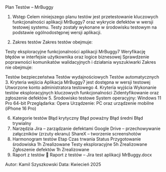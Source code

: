 Plan Testów – MrBuggy
1. Wstęp
Celem niniejszego planu testów jest przetestowanie kluczowych funkcjonalności aplikacji MrBuggy7 oraz wykrycie defektów w wersji testowej systemu. Testy zostały wykonane w środowisku testowym na podstawie ogólnodostępnej wersji aplikacji.

2. Zakres testów
Zakres testów obejmuje:

Testy eksploracyjne funkcjonalności aplikacji MrBuggy7
Weryfikację błędów w interfejsie użytkownika oraz logice biznesowej
Sprawdzenie poprawności komunikatów walidacyjnych i działania wyszukiwarki
Zakres nie obejmuje:

Testów bezpieczeństwa
Testów wydajnościowych
Testów automatycznych
3. Kryteria wejścia
Aplikacja MrBuggy7 jest dostępna w wersji testowej
Utworzone konto administratora testowego
4. Kryteria wyjścia
Wykonanie testów eksploracyjnych kluczowych funkcjonalności
Zidentyfikowanie oraz zgłoszenie defektów
5. Środowisko testowe
System operacyjny: Windows 11 Pro 64-bit
Przeglądarka: Opera
Urządzenie: PC oraz urządzenie mobilne (iPhone 16 Pro)

6. Kategorie testów
Błąd krytyczny
Błąd poważny
Błąd średni
Błąd trywialny
7. Narzędzia
Jira – zarządzanie defektami
Google Drive – przechowywanie załączników (zrzuty ekranu)
ShareX – tworzenie screenshotów
8. Harmonogram testów
Etap	Czas trwania	Status
Przygotowanie środowiska	1h	Zrealizowane
Testy eksploracyjne	5h	Zrealizowane
Zgłoszenie defektów	1h	Zrealizowane
9. Raport z testów
📄 Raport z testów – Jira test aplikacji MrBuggy.docx

Autor: Kamil Szyszkowski
Data: Kwiecień 2025
